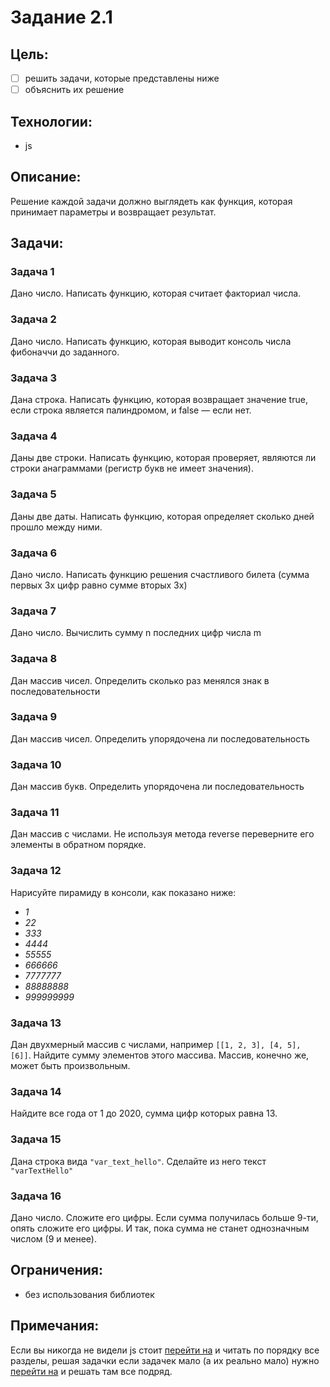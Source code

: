 # Задание 2.1

## Цель:
-[ ] решить задачи, которые представлены ниже
-[ ] объяснить их решение

## Технологии:
 - js

## Описание:
Решение каждой задачи должно выглядеть как функция, которая принимает параметры и возвращает результат.

## Задачи:

### Задача 1
Дано число. Написать функцию, которая считает факториал числа.

### Задача 2
Дано число. Написать функцию, которая выводит консоль числа фибоначчи до заданного.

### Задача 3
Дана строка. Написать функцию, которая возвращает значение true, если строка является палиндромом, и false — если нет.

### Задача 4
Даны две строки. Написать функцию, которая проверяет, являются ли строки анаграммами (регистр букв не имеет значения).

### Задача 5
Даны две даты. Написать функцию, которая определяет сколько дней прошло между ними.

### Задача 6
Дано число. Написать функцию решения счастливого билета (сумма первых 3х цифр равно сумме вторых 3х)

### Задача 7
Дано число. Вычислить сумму n последних цифр числа m

### Задача 8
Дан массив чисел. Определить сколько раз менялся знак в последовательности

### Задача 9
Дан массив чисел. Определить упорядочена ли последовательность

### Задача 10
Дан массив букв. Определить упорядочена ли последовательность

### Задача 11
Дан массив с числами. Не используя метода reverse переверните его элементы в обратном порядке.

### Задача 12
Нарисуйте пирамиду в консоли, как показано ниже:
- _1_
- _22_
- _333_
- _4444_
- _55555_
- _666666_
- _7777777_
- _88888888_
- _999999999_

### Задача 13
Дан двухмерный массив с числами, например `[[1, 2, 3], [4, 5], [6]]`. Найдите сумму элементов этого массива. Массив, конечно же, может быть произвольным.

### Задача 14
Найдите все года от 1 до 2020, сумма цифр которых равна 13.

### Задача 15
Дана строка вида `"var_text_hello"`. Сделайте из него текст `"varTextHello"`

### Задача 16
Дано число. Сложите его цифры. Если сумма получилась больше 9-ти, опять сложите его цифры. И так, пока сумма не станет однозначным числом (9 и менее).


## Ограничения:
- без использования библиотек


## Примечания:
Если вы никогда не видели js стоит [перейти на](https://learn.javascript.ru/) и читать по порядку все разделы, решая задачки
если задачек мало (а их реально мало) нужно [перейти на](https://www.codewars.com/) и решать там все подряд.

